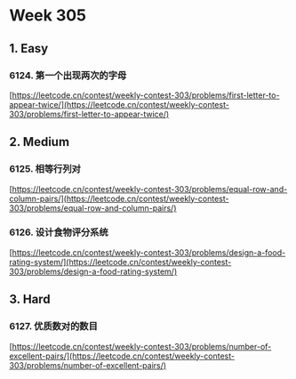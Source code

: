 # Week 305

## 1. Easy

### 6124. 第一个出现两次的字母

[https://leetcode.cn/contest/weekly-contest-303/problems/first-letter-to-appear-twice/](https://leetcode.cn/contest/weekly-contest-303/problems/first-letter-to-appear-twice/)

## 2. Medium

### 6125. 相等行列对

[https://leetcode.cn/contest/weekly-contest-303/problems/equal-row-and-column-pairs/](https://leetcode.cn/contest/weekly-contest-303/problems/equal-row-and-column-pairs/)

### 6126. 设计食物评分系统

[https://leetcode.cn/contest/weekly-contest-303/problems/design-a-food-rating-system/](https://leetcode.cn/contest/weekly-contest-303/problems/design-a-food-rating-system/)

## 3. Hard

### 6127. 优质数对的数目

[https://leetcode.cn/contest/weekly-contest-303/problems/number-of-excellent-pairs/](https://leetcode.cn/contest/weekly-contest-303/problems/number-of-excellent-pairs/)